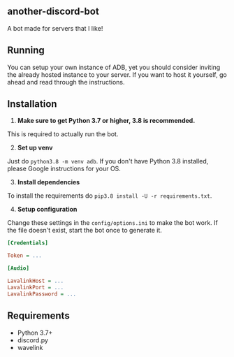 ## another-discord-bot

A bot made for servers that I like! 

## Running

You can setup your own instance of ADB, yet you should consider inviting the already hosted instance to your server. 
If you want to host it yourself, go ahead and read through the instructions.


## Installation

1. **Make sure to get Python 3.7 or higher, 3.8 is recommended.**

This is required to actually run the bot.

2. **Set up venv**

Just do `python3.8 -m venv adb`. If you don't have Python 3.8 installed, please Google instructions for your OS.

3. **Install dependencies**

To install the requirements do `pip3.8 install -U -r requirements.txt`.

4. **Setup configuration**

Change these settings in the `config/options.ini` to make the bot work. If the file doesn't exist, start the bot once to generate it. 

```ini
[Credentials]

Token = ...

[Audio]

LavalinkHost = ...
LavalinkPort = ...
LavalinkPassword = ...
```


## Requirements

- Python 3.7+
- discord.py
- wavelink

